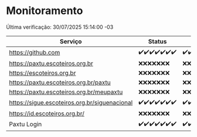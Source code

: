 # Monitoramento

Última verificação: 30/07/2025 15:14:00 -03

|Serviço|Status|Últimas 24h|
|---|---|---|
|https://github.com|<span title="2025-07-23: OK=23">✔️</span><span title="2025-07-24: OK=23">✔️</span><span title="2025-07-25: OK=23">✔️</span><span title="2025-07-26: OK=23">✔️</span><span title="2025-07-27: OK=22">✔️</span><span title="2025-07-28: OK=22">✔️</span><span title="2025-07-29: OK=16">✔️</span>|<span title="29/07/2025 15:15:00 -03 : 200">✔️</span><span title="29/07/2025 16:13:00 -03 : 200">✔️</span><span title="29/07/2025 17:11:00 -03 : 200">✔️</span><span title="29/07/2025 18:09:00 -03 : 200">✔️</span><span title="29/07/2025 19:10:00 -03 : 200">✔️</span><span title="29/07/2025 20:09:00 -03 : 200">✔️</span><span title="29/07/2025 21:53:00 -03 : 200">✔️</span><span title="29/07/2025 23:55:00 -03 : 200">✔️</span><span title="30/07/2025 00:59:00 -03 : 200">✔️</span><span title="30/07/2025 01:44:00 -03 : 200">✔️</span><span title="30/07/2025 02:20:00 -03 : 200">✔️</span><span title="30/07/2025 03:17:00 -03 : 200">✔️</span><span title="30/07/2025 04:16:00 -03 : 200">✔️</span><span title="30/07/2025 05:15:00 -03 : 200">✔️</span><span title="30/07/2025 06:17:00 -03 : 200">✔️</span><span title="30/07/2025 07:12:00 -03 : 200">✔️</span><span title="30/07/2025 08:09:00 -03 : 200">✔️</span><span title="30/07/2025 09:20:00 -03 : 200">✔️</span><span title="30/07/2025 10:33:00 -03 : 200">✔️</span><span title="30/07/2025 11:12:00 -03 : 200">✔️</span><span title="30/07/2025 12:11:00 -03 : 200">✔️</span><span title="30/07/2025 13:13:00 -03 : 200">✔️</span><span title="30/07/2025 14:12:00 -03 : 200">✔️</span><span title="30/07/2025 15:14:00 -03 : 200">✔️</span>|
|https://paxtu.escoteiros.org.br|<span title="2025-07-23: Falhas=23">❌</span><span title="2025-07-24: Falhas=23">❌</span><span title="2025-07-25: Falhas=23">❌</span><span title="2025-07-26: Falhas=23">❌</span><span title="2025-07-27: Falhas=22">❌</span><span title="2025-07-28: Falhas=22">❌</span><span title="2025-07-29: Falhas=16">❌</span>|<span title="29/07/2025 15:15:00 -03 : 403">❌</span><span title="29/07/2025 16:13:00 -03 : 403">❌</span><span title="29/07/2025 17:11:00 -03 : 403">❌</span><span title="29/07/2025 18:09:00 -03 : 403">❌</span><span title="29/07/2025 19:10:00 -03 : 403">❌</span><span title="29/07/2025 20:09:00 -03 : 403">❌</span><span title="29/07/2025 21:53:00 -03 : 403">❌</span><span title="29/07/2025 23:55:00 -03 : 403">❌</span><span title="30/07/2025 00:59:00 -03 : 403">❌</span><span title="30/07/2025 01:44:00 -03 : 403">❌</span><span title="30/07/2025 02:20:00 -03 : 403">❌</span><span title="30/07/2025 03:17:00 -03 : 403">❌</span><span title="30/07/2025 04:16:00 -03 : 403">❌</span><span title="30/07/2025 05:15:00 -03 : 403">❌</span><span title="30/07/2025 06:17:00 -03 : 403">❌</span><span title="30/07/2025 07:12:00 -03 : 403">❌</span><span title="30/07/2025 08:09:00 -03 : 403">❌</span><span title="30/07/2025 09:20:00 -03 : 403">❌</span><span title="30/07/2025 10:33:00 -03 : 403">❌</span><span title="30/07/2025 11:12:00 -03 : 403">❌</span><span title="30/07/2025 12:11:00 -03 : 403">❌</span><span title="30/07/2025 13:13:00 -03 : 403">❌</span><span title="30/07/2025 14:12:00 -03 : 403">❌</span><span title="30/07/2025 15:14:00 -03 : 403">❌</span>|
|https://escoteiros.org.br|<span title="2025-07-23: Falhas=23">❌</span><span title="2025-07-24: Falhas=23">❌</span><span title="2025-07-25: Falhas=23">❌</span><span title="2025-07-26: Falhas=23">❌</span><span title="2025-07-27: Falhas=22">❌</span><span title="2025-07-28: Falhas=22">❌</span><span title="2025-07-29: Falhas=16">❌</span>|<span title="29/07/2025 15:15:00 -03 : 403">❌</span><span title="29/07/2025 16:13:00 -03 : 403">❌</span><span title="29/07/2025 17:11:00 -03 : 403">❌</span><span title="29/07/2025 18:09:00 -03 : 403">❌</span><span title="29/07/2025 19:10:00 -03 : 403">❌</span><span title="29/07/2025 20:09:00 -03 : 403">❌</span><span title="29/07/2025 21:53:00 -03 : 403">❌</span><span title="29/07/2025 23:55:00 -03 : 403">❌</span><span title="30/07/2025 00:59:00 -03 : 403">❌</span><span title="30/07/2025 01:44:00 -03 : 403">❌</span><span title="30/07/2025 02:20:00 -03 : 403">❌</span><span title="30/07/2025 03:17:00 -03 : 403">❌</span><span title="30/07/2025 04:16:00 -03 : 403">❌</span><span title="30/07/2025 05:15:00 -03 : 403">❌</span><span title="30/07/2025 06:17:00 -03 : 403">❌</span><span title="30/07/2025 07:12:00 -03 : 403">❌</span><span title="30/07/2025 08:09:00 -03 : 403">❌</span><span title="30/07/2025 09:20:00 -03 : 403">❌</span><span title="30/07/2025 10:33:00 -03 : 403">❌</span><span title="30/07/2025 11:12:00 -03 : 403">❌</span><span title="30/07/2025 12:11:00 -03 : 403">❌</span><span title="30/07/2025 13:13:00 -03 : 403">❌</span><span title="30/07/2025 14:12:00 -03 : 403">❌</span><span title="30/07/2025 15:14:00 -03 : 403">❌</span>|
|https://paxtu.escoteiros.org.br/paxtu|<span title="2025-07-23: Falhas=23">❌</span><span title="2025-07-24: Falhas=23">❌</span><span title="2025-07-25: Falhas=23">❌</span><span title="2025-07-26: Falhas=23">❌</span><span title="2025-07-27: Falhas=22">❌</span><span title="2025-07-28: Falhas=22">❌</span><span title="2025-07-29: Falhas=16">❌</span>|<span title="29/07/2025 15:15:00 -03 : 403">❌</span><span title="29/07/2025 16:13:00 -03 : 403">❌</span><span title="29/07/2025 17:11:00 -03 : 403">❌</span><span title="29/07/2025 18:09:00 -03 : 403">❌</span><span title="29/07/2025 19:10:00 -03 : 403">❌</span><span title="29/07/2025 20:09:00 -03 : 403">❌</span><span title="29/07/2025 21:53:00 -03 : 403">❌</span><span title="29/07/2025 23:55:00 -03 : 403">❌</span><span title="30/07/2025 00:59:00 -03 : 403">❌</span><span title="30/07/2025 01:44:00 -03 : 403">❌</span><span title="30/07/2025 02:20:00 -03 : 403">❌</span><span title="30/07/2025 03:17:00 -03 : 403">❌</span><span title="30/07/2025 04:16:00 -03 : 403">❌</span><span title="30/07/2025 05:15:00 -03 : 403">❌</span><span title="30/07/2025 06:17:00 -03 : 403">❌</span><span title="30/07/2025 07:12:00 -03 : 403">❌</span><span title="30/07/2025 08:09:00 -03 : 403">❌</span><span title="30/07/2025 09:20:00 -03 : 403">❌</span><span title="30/07/2025 10:33:00 -03 : 403">❌</span><span title="30/07/2025 11:12:00 -03 : 403">❌</span><span title="30/07/2025 12:11:00 -03 : 403">❌</span><span title="30/07/2025 13:13:00 -03 : 403">❌</span><span title="30/07/2025 14:12:00 -03 : 403">❌</span><span title="30/07/2025 15:14:00 -03 : 403">❌</span>|
|https://paxtu.escoteiros.org.br/meupaxtu|<span title="2025-07-23: Falhas=23">❌</span><span title="2025-07-24: Falhas=23">❌</span><span title="2025-07-25: Falhas=23">❌</span><span title="2025-07-26: Falhas=23">❌</span><span title="2025-07-27: Falhas=22">❌</span><span title="2025-07-28: Falhas=22">❌</span><span title="2025-07-29: Falhas=16">❌</span>|<span title="29/07/2025 15:15:00 -03 : 403">❌</span><span title="29/07/2025 16:13:00 -03 : 403">❌</span><span title="29/07/2025 17:11:00 -03 : 403">❌</span><span title="29/07/2025 18:09:00 -03 : 403">❌</span><span title="29/07/2025 19:10:00 -03 : 403">❌</span><span title="29/07/2025 20:09:00 -03 : 403">❌</span><span title="29/07/2025 21:53:00 -03 : 403">❌</span><span title="29/07/2025 23:55:00 -03 : 403">❌</span><span title="30/07/2025 00:59:00 -03 : 403">❌</span><span title="30/07/2025 01:44:00 -03 : 403">❌</span><span title="30/07/2025 02:20:00 -03 : 403">❌</span><span title="30/07/2025 03:17:00 -03 : 403">❌</span><span title="30/07/2025 04:16:00 -03 : 403">❌</span><span title="30/07/2025 05:15:00 -03 : 403">❌</span><span title="30/07/2025 06:17:00 -03 : 403">❌</span><span title="30/07/2025 07:12:00 -03 : 403">❌</span><span title="30/07/2025 08:09:00 -03 : 403">❌</span><span title="30/07/2025 09:20:00 -03 : 403">❌</span><span title="30/07/2025 10:33:00 -03 : 403">❌</span><span title="30/07/2025 11:12:00 -03 : 403">❌</span><span title="30/07/2025 12:11:00 -03 : 403">❌</span><span title="30/07/2025 13:13:00 -03 : 403">❌</span><span title="30/07/2025 14:12:00 -03 : 403">❌</span><span title="30/07/2025 15:14:00 -03 : 403">❌</span>|
|https://sigue.escoteiros.org.br/siguenacional|<span title="2025-07-23: OK=23">✔️</span><span title="2025-07-24: OK=23">✔️</span><span title="2025-07-25: OK=23">✔️</span><span title="2025-07-26: OK=23">✔️</span><span title="2025-07-27: OK=22">✔️</span><span title="2025-07-28: OK=22">✔️</span><span title="2025-07-29: OK=16">✔️</span>|<span title="29/07/2025 15:15:00 -03 : 200">✔️</span><span title="29/07/2025 16:13:00 -03 : 200">✔️</span><span title="29/07/2025 17:11:00 -03 : 200">✔️</span><span title="29/07/2025 18:09:00 -03 : 200">✔️</span><span title="29/07/2025 19:10:00 -03 : 200">✔️</span><span title="29/07/2025 20:09:00 -03 : 200">✔️</span><span title="29/07/2025 21:53:00 -03 : 200">✔️</span><span title="29/07/2025 23:55:00 -03 : 200">✔️</span><span title="30/07/2025 00:59:00 -03 : 200">✔️</span><span title="30/07/2025 01:44:00 -03 : 200">✔️</span><span title="30/07/2025 02:20:00 -03 : 200">✔️</span><span title="30/07/2025 03:17:00 -03 : 200">✔️</span><span title="30/07/2025 04:16:00 -03 : 200">✔️</span><span title="30/07/2025 05:15:00 -03 : 200">✔️</span><span title="30/07/2025 06:17:00 -03 : 200">✔️</span><span title="30/07/2025 07:12:00 -03 : 200">✔️</span><span title="30/07/2025 08:09:00 -03 : 200">✔️</span><span title="30/07/2025 09:20:00 -03 : 200">✔️</span><span title="30/07/2025 10:33:00 -03 : 200">✔️</span><span title="30/07/2025 11:12:00 -03 : 200">✔️</span><span title="30/07/2025 12:11:00 -03 : 200">✔️</span><span title="30/07/2025 13:13:00 -03 : 200">✔️</span><span title="30/07/2025 14:12:00 -03 : 200">✔️</span><span title="30/07/2025 15:14:00 -03 : 200">✔️</span>|
|https://id.escoteiros.org.br/|<span title="2025-07-23: Falhas=23">❌</span><span title="2025-07-24: Falhas=23">❌</span><span title="2025-07-25: Falhas=23">❌</span><span title="2025-07-26: Falhas=23">❌</span><span title="2025-07-27: Falhas=22">❌</span><span title="2025-07-28: Falhas=22">❌</span><span title="2025-07-29: Falhas=16">❌</span>|<span title="29/07/2025 15:15:00 -03 : 403">❌</span><span title="29/07/2025 16:13:00 -03 : 403">❌</span><span title="29/07/2025 17:11:00 -03 : 403">❌</span><span title="29/07/2025 18:09:00 -03 : 403">❌</span><span title="29/07/2025 19:10:00 -03 : 403">❌</span><span title="29/07/2025 20:09:00 -03 : 403">❌</span><span title="29/07/2025 21:53:00 -03 : 403">❌</span><span title="29/07/2025 23:55:00 -03 : 403">❌</span><span title="30/07/2025 00:59:00 -03 : 403">❌</span><span title="30/07/2025 01:44:00 -03 : 403">❌</span><span title="30/07/2025 02:21:00 -03 : 403">❌</span><span title="30/07/2025 03:17:00 -03 : 403">❌</span><span title="30/07/2025 04:16:00 -03 : 403">❌</span><span title="30/07/2025 05:15:00 -03 : 403">❌</span><span title="30/07/2025 06:17:00 -03 : 403">❌</span><span title="30/07/2025 07:12:00 -03 : 403">❌</span><span title="30/07/2025 08:09:00 -03 : 403">❌</span><span title="30/07/2025 09:20:00 -03 : 403">❌</span><span title="30/07/2025 10:33:00 -03 : 403">❌</span><span title="30/07/2025 11:12:00 -03 : 403">❌</span><span title="30/07/2025 12:11:00 -03 : 403">❌</span><span title="30/07/2025 13:13:00 -03 : 403">❌</span><span title="30/07/2025 14:12:00 -03 : 403">❌</span><span title="30/07/2025 15:14:00 -03 : 403">❌</span>|
|Paxtu Login|<span title="2025-07-23: OK=23">✔️</span><span title="2025-07-24: OK=23">✔️</span><span title="2025-07-25: OK=23">✔️</span><span title="2025-07-26: OK=23">✔️</span><span title="2025-07-27: OK=22">✔️</span><span title="2025-07-28: OK=22">✔️</span><span title="2025-07-29: OK=16">✔️</span>|<span title="29/07/2025 15:15:00 -03 : 200">✔️</span><span title="29/07/2025 16:13:00 -03 : 200">✔️</span><span title="29/07/2025 17:11:00 -03 : 200">✔️</span><span title="29/07/2025 18:09:00 -03 : 200">✔️</span><span title="29/07/2025 19:10:00 -03 : 200">✔️</span><span title="29/07/2025 20:09:00 -03 : 200">✔️</span><span title="29/07/2025 21:53:00 -03 : 200">✔️</span><span title="29/07/2025 23:55:00 -03 : 200">✔️</span><span title="30/07/2025 00:59:00 -03 : 200">✔️</span><span title="30/07/2025 01:44:00 -03 : 200">✔️</span><span title="30/07/2025 02:21:00 -03 : 200">✔️</span><span title="30/07/2025 03:17:00 -03 : 200">✔️</span><span title="30/07/2025 04:16:00 -03 : 200">✔️</span><span title="30/07/2025 05:15:00 -03 : 200">✔️</span><span title="30/07/2025 06:17:00 -03 : 200">✔️</span><span title="30/07/2025 07:12:00 -03 : 200">✔️</span><span title="30/07/2025 08:09:00 -03 : 200">✔️</span><span title="30/07/2025 09:20:00 -03 : 200">✔️</span><span title="30/07/2025 10:33:00 -03 : 200">✔️</span><span title="30/07/2025 11:12:00 -03 : 200">✔️</span><span title="30/07/2025 12:11:00 -03 : 200">✔️</span><span title="30/07/2025 13:13:00 -03 : 200">✔️</span><span title="30/07/2025 14:12:00 -03 : 200">✔️</span><span title="30/07/2025 15:14:00 -03 : 200">✔️</span>|
